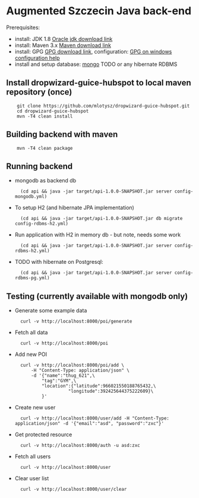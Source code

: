 # Augmented Szczecin Java back-end

Prerequisites:
- install: JDK 1.8 [Oracle jdk download link]
- install: Maven 3.x [Maven download link]
- install: GPG [GPG download link], configuration: [GPG on windows configuration help]
- install and setup database: [mongo] TODO or any hibernate RDBMS

## Install dropwizard-guice-hubspot to local maven repository (once)

        git clone https://github.com/mlotysz/dropwizard-guice-hubspot.git
        cd dropwizard-guice-hubspot
        mvn -T4 clean install

## Building backend with maven

        mvn -T4 clean package

## Running backend

* mongodb as backend db

        (cd api && java -jar target/api-1.0.0-SNAPSHOT.jar server config-mongodb.yml)

* To setup H2 (and hibernate JPA implementation)

        (cd api && java -jar target/api-1.0.0-SNAPSHOT.jar db migrate config-rdbms-h2.yml)
        
* Run application with H2 in memory db - but note, needs some work
        
        (cd api && java -jar target/api-1.0.0-SNAPSHOT.jar server config-rdbms-h2.yml)

* TODO with hibernate on Postgresql:

        (cd api && java -jar target/api-1.0.0-SNAPSHOT.jar server config-rdbms-pg.yml)

## Testing (currently available with mongodb only)

* Generate some example data

        curl -v http://localhost:8000/poi/generate

* Fetch all data

        curl -v http://localhost:8000/poi

* Add new POI

        curl -v http://localhost:8000/poi/add \
            -H "Content-Type: application/json" \
            -d '{"name":"thug_621",\
                "tag":"GYM",\
                "location":{"latitude":966021550188765432,\
                          "longitude":392425644375222609}\
                }'

* Create new user

        curl -v http://localhost:8000/user/add -H "Content-Type: application/json" -d '{"email":"asd", "password":"zxc"}'

* Get protected resource

        curl -v http://localhost:8000/auth -u asd:zxc

* Fetch all users

        curl -v http://localhost:8000/user

* Clear user list

        curl -v http://localhost:8000/user/clear

[Oracle jdk download link]:http://www.oracle.com/technetwork/java/javase/downloads/index.html
[Maven download link]: http://maven.apache.org/download.cgi?Preferred=ftp://mirror.reverse.net/pub/apache
[GPG download link]: https://www.gnupg.org/download/
[GPG on windows configuration help]: https://virgo47.wordpress.com/2014/08/09/releasing-to-maven-central-with-git-on-windows/
[mongo]: http://docs.mongodb.org/manual/installation/
